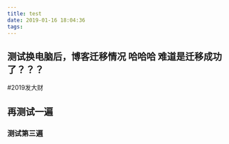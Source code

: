```yaml
---
title: test
date: 2019-01-16 18:04:36
tags:
---
```

## 测试换电脑后，博客迁移情况 哈哈哈 难道是迁移成功了？？？
#2019发大财
## 再测试一遍
### 测试第三遍